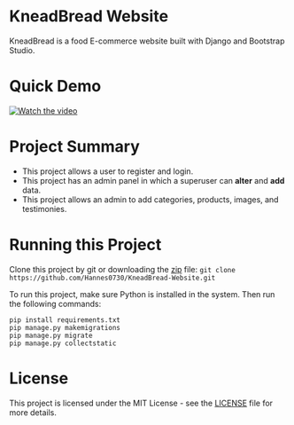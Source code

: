 # KneadBread Website
KneadBread is a food E-commerce website built with Django and Bootstrap Studio.

# Quick Demo
[![Watch the video](https://i9.ytimg.com/vi/iCGk5GVE9l0/mq3.jpg?sqp=COS4tZYG&rs=AOn4CLB4dgB16aHmY5g-vDcPS5l5pZRvrQ)](https://youtu.be/iCGk5GVE9l0)

# Project Summary
- This project allows a user to register and login.
- This project has an admin panel in which a superuser can **alter** and **add** data.
- This project allows an admin to add categories, products, images, and testimonies.

# Running this Project
Clone this project by git or downloading the [zip](https://github.com/Hannes0730/KneadBread-Website/archive/refs/heads/main.zip) file:
```git clone https://github.com/Hannes0730/KneadBread-Website.git```

To run this project, make sure Python is installed in the system. Then run the following commands:
```
pip install requirements.txt
pip manage.py makemigrations
pip manage.py migrate
pip manage.py collectstatic
```

# License
This project is licensed under the MIT License - see the [LICENSE](LICENSE.txt) file for more details.
